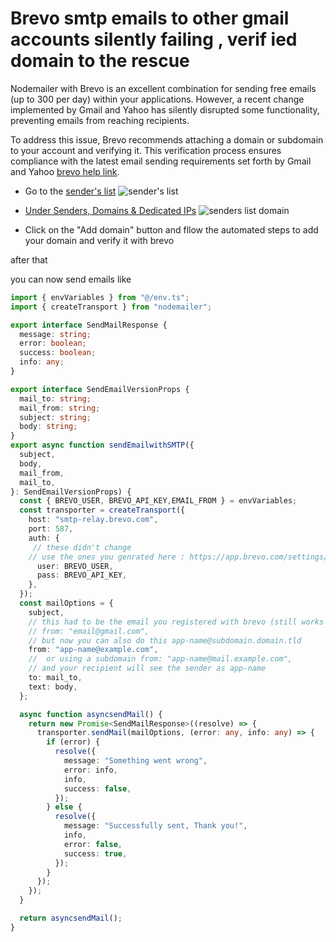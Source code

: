
# Brevo smtp emails to other gmail accounts silently failing , verif ied domain to the rescue

Nodemailer with Brevo is an excellent combination for sending free emails (up to 300 per day) within your applications. However, a recent change implemented by Gmail and Yahoo has silently disrupted some functionality, preventing emails from reaching recipients.

To address this issue, Brevo recommends attaching a domain or subdomain to your account and verifying it. This verification process ensures compliance with the latest email sending requirements set forth by Gmail and Yahoo [brevo help link](https://help.brevo.com/hc/en-us/articles/14925263522578-Comply-with-Gmail-and-Yahoo-s-requirements-for-email-senders).


- Go to the [sender's list](https://app.brevo.com/senders/list) ![sender's list](https://raw.github.com/tigawanna/inventory-management/blob/main/apps/backend/docs/brevo-sendres.png)

- [Under Senders, Domains & Dedicated IPs](https://app.brevo.com/senders/domain/list) ![senders list domain](https://raw.github.com/tigawanna/inventory-management/blob/main/apps/backend/docs/brevo-sendres.png)

- Click on the "Add domain" button and fllow the automated steps to add your domain and verify it with brevo

after that 

you can now send emails like 

```ts
import { envVariables } from "@/env.ts";
import { createTransport } from "nodemailer";

export interface SendMailResponse {
  message: string;
  error: boolean;
  success: boolean;
  info: any;
}

export interface SendEmailVersionProps {
  mail_to: string;
  mail_from: string;
  subject: string;
  body: string;
}
export async function sendEmailwithSMTP({
  subject,
  body,
  mail_from,
  mail_to,
}: SendEmailVersionProps) {
  const { BREVO_USER, BREVO_API_KEY,EMAIL_FROM } = envVariables;
  const transporter = createTransport({
    host: "smtp-relay.brevo.com",
    port: 587,
    auth: {
     // these didn't change 
    // use the ones you genrated here : https://app.brevo.com/settings/keys/smtp    
      user: BREVO_USER,
      pass: BREVO_API_KEY,
    },
  });
  const mailOptions = {
    subject,
    // this had to be the email you registered with brevo (still works  )
    // from: "email@gmail.com",
    // but now you can also do this app-name@subdomain.domain.tld
    from: "app-name@example.com",
    //  or using a subdomain from: "app-name@mail.example.com",
    // and your recipient will see the sender as app-name
    to: mail_to,
    text: body,
  };

  async function asyncsendMail() {
    return new Promise<SendMailResponse>((resolve) => {
      transporter.sendMail(mailOptions, (error: any, info: any) => {
        if (error) {
          resolve({
            message: "Something went wrong",
            error: info,
            info,
            success: false,
          });
        } else {
          resolve({
            message: "Successfully sent, Thank you!",
            info,
            error: false,
            success: true,
          });
        }
      });
    });
  }

  return asyncsendMail();
}

```
